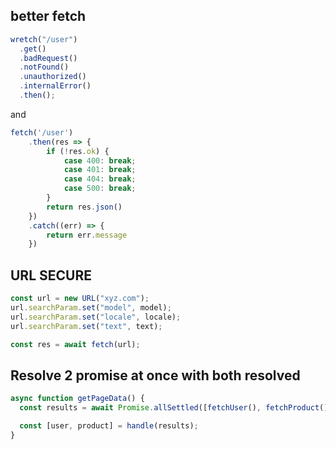 ## better fetch

```js
wretch("/user")
  .get()
  .badRequest()
  .notFound()
  .unauthorized()
  .internalError()
  .then();
```

and

```js
fetch('/user')
    .then(res => {
        if (!res.ok) {
            case 400: break;
            case 401: break;
            case 404: break;
            case 500: break;
        }
        return res.json()
    })
    .catch((err) => {
        return err.message
    })
```

## URL SECURE

```js
const url = new URL("xyz.com");
url.searchParam.set("model", model);
url.searchParam.set("locale", locale);
url.searchParam.set("text", text);

const res = await fetch(url);
```

## Resolve 2 promise at once with both resolved

```js
async function getPageData() {
  const results = await Promise.allSettled([fetchUser(), fetchProduct()]);

  const [user, product] = handle(results);
}
```
